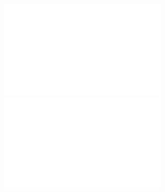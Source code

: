 <div align="center">
  <img src="https://github.com/iLikeTrioxin/iLikeTrioxin/blob/master/generated/overview.svg"/>
  <img src="https://github.com/iLikeTrioxin/iLikeTrioxin/blob/master/generated/languages.svg"/>
</div>
